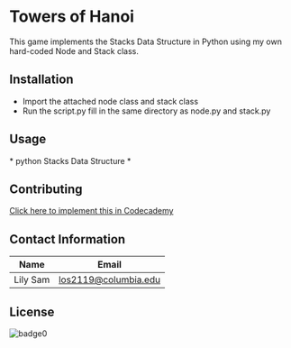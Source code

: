 # Towers of Hanoi
This game implements the Stacks Data Structure in Python using my own hard-coded Node and Stack class.

## Installation
* Import the attached node class and stack class
* Run the script.py fill in the same directory as node.py and stack.py

## Usage
\* python Stacks Data Structure \*

## Contributing
[Click here to implement this in Codecademy](https://www.codecademy.com/learn)

## Contact Information
Name     | Email
---------| -----------------
Lily Sam | los2119@columbia.edu

## License
![badge0](https://img.shields.io/static/v1?/label=<python>&message=python3.8&color=<GREEN>)

